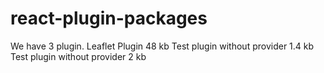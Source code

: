 # react-plugin-packages

We have 3 plugin.
Leaflet Plugin 48 kb
Test plugin without provider 1.4 kb
Test plugin without provider 2 kb
